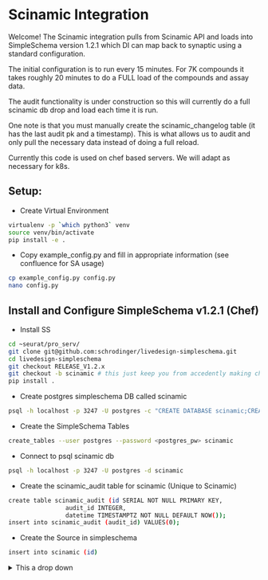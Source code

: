 <h1>Scinamic Integration</h1>

Welcome! The Scinamic integration pulls from Scinamic API and loads into SimpleSchema version 1.2.1 which DI can map back to synaptic using a standard configuration.

The initial configuration is to run every 15 minutes. For 7K compounds it takes roughly 20 minutes to do a FULL load of the compounds and assay data.

The audit functionality is under construction so this will currently do a full scinamic db drop and load each time it is run.

One note is that you must manually create the scinamic_changelog table (it has the last audit pk and a timestamp). This is what allows us to audit and only pull the necessary data instead of doing a full reload.

Currently this code is used on chef based servers. We will adapt as necessary for k8s.

<h2>Setup:</h2>

- Create Virtual Environment

```bash
virtualenv -p `which python3` venv
source venv/bin/activate
pip install -e .
```

- Copy example_config.py and fill in appropriate information (see confluence for SA usage)

```bash
cp example_config.py config.py
nano config.py
```

<h2>Install and Configure SimpleSchema v1.2.1 (Chef)</h2>

- Install SS

```bash
cd ~seurat/pro_serv/
git clone git@github.com:schrodinger/livedesign-simpleschema.git
cd livedesign-simpleschema
git checkout RELEASE_V1.2.x
git checkout -b scinamic # this just keep you from accedently making changes to simpleschema
pip install .
```

- Create postgres simpleschema DB called scinamic

```bash
psql -h localhost -p 3247 -U postgres -c "CREATE DATABASE scinamic;CREATE USER simpleschema WITH PASSWORD 'simpleschema';"
```

- Create the SimpleSchema Tables

```bash
create_tables --user postgres --password <postgres_pw> scinamic
```

- Connect to psql scinamic db
```bash
psql -h localhost -p 3247 -U postgres -d scinamic
```

- Create the scinamic_audit table for scinamic (Unique to Scinamic)
```bash
create table scinamic_audit (id SERIAL NOT NULL PRIMARY KEY, 
				audit_id INTEGER, 
				datetime TIMESTAMPTZ NOT NULL DEFAULT NOW());
insert into scinamic_audit (audit_id) VALUES(0);
```

- Create the Source in simpleschema

```bash
insert into scinamic (id)
```

<details>
<summary>This a drop down</summary>
This is the drop down text.
</details>